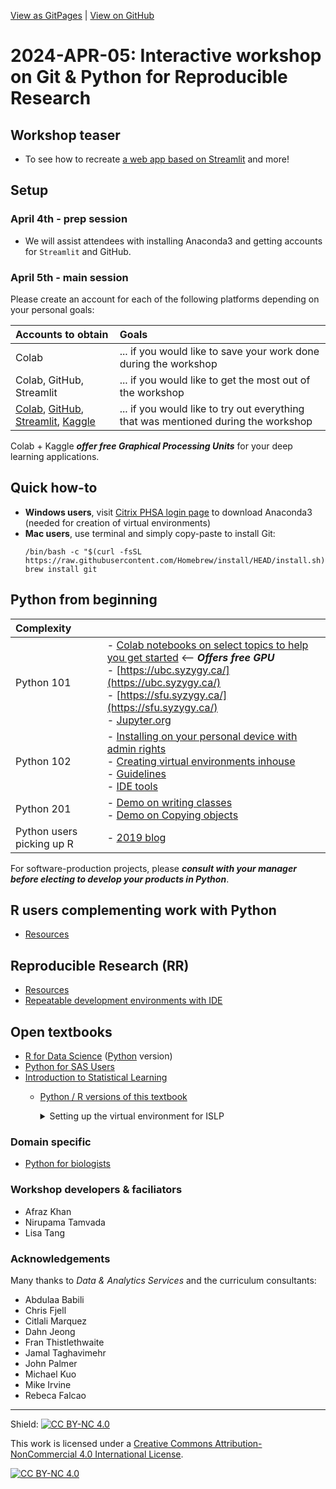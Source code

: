 [View as GitPages](https://bccdc-dsi.github.io/Python-Git-workshop/) | [View on GitHub](https://github.com/BCCDC-DSI/Python-Git-workshop/edit/main/colab/readme.md)

# 2024-APR-05: Interactive workshop on Git & Python for Reproducible Research

## Workshop teaser

- To see how to recreate [a web app based on Streamlit](https://apr5-demo-app1.streamlit.app/) and more!

## Setup

### April 4th - prep session

- We will assist attendees with installing Anaconda3 and getting accounts for ```Streamlit``` and GitHub. 

### April 5th - main session

Please create an account for each of the following platforms depending on your personal goals:

| Accounts to obtain | Goals |
| :-- | :-- |
| Colab| ... if you would like to save your work done during the workshop |
| Colab, GitHub, Streamlit | ... if you would like to get the most out of the workshop |
| [Colab](https://accounts.google.com/v3/signin/identifier?continue=https%3A%2F%2Fmail.google.com%2Fmail%2Fu%2F0%2F&emr=1&followup=https%3A%2F%2Fmail.google.com%2Fmail%2Fu%2F0%2F&ifkv=ARZ0qKJlj6VIf3H8gET1BA2BD8q98Mm4xnSs68VLWCmFiPkNzPaJJzqZc710ymyW9iZ8fWezEDxlLg&osid=1&passive=1209600&service=mail&flowName=GlifWebSignIn&flowEntry=ServiceLogin&dsh=S-1207831730%3A1711210547935397&theme=mn&ddm=0), [GitHub](https://github.com/), [Streamlit](https://streamlit.io), [Kaggle](https://www.kaggle.com/) | ... if you would like to try out everything that was mentioned during the workshop |

Colab + Kaggle ***offer free Graphical Processing Units*** for your deep learning applications.

## Quick how-to

- **Windows users**, visit [Citrix PHSA login page](https://remoteapps.healthbc.org/logon/LogonPoint/tmindex.html) to download Anaconda3 (needed for creation of virtual environments) 
- **Mac users**, use terminal and simply copy-paste to install Git:
  ```
  /bin/bash -c "$(curl -fsSL https://raw.githubusercontent.com/Homebrew/install/HEAD/install.sh)"
  brew install git
  ```


## Python from beginning

| Complexity |   |
| :-- | :-- |
| Python 101 | - [Colab notebooks on select topics to help you get started](colab/) <-- ***Offers free GPU*** <br>- [https://ubc.syzygy.ca/](https://ubc.syzygy.ca/) <br>- [https://sfu.syzygy.ca/](https://sfu.syzygy.ca/) <br>- [Jupyter.org](https://jupyter.org/try-jupyter/lab/) |
| Python 102 | - [Installing on your personal device with admin rights](https://intro-stat-learning.github.io/ISLP/installation.html) <br>- [Creating virtual environments inhouse](python/seasoned) <br>- [Guidelines](https://docs.google.com/presentation/d/1Tc6bMM7UWm92aahi-pleJUBNRh_fDl_D7jgNZbErbY4/) <br>- [IDE tools](rr/tools) |
| Python 201 | - [Demo on writing classes](https://colab.research.google.com/github/hmok/Tutorials/blob/master/beginnersPythonCheatSheet.ipynb#scrollTo=Class_inhertitance) <br>- [Demo on Copying objects](https://colab.research.google.com/drive/17pKv9A7dLAiG2DDcY1nsnXflWBk3XTRK)|  
| Python users picking up R | - [2019 blog](https://medium.com/@nawazahmad20/r-for-python-programmers-part-1-ca4eab668b8c) <br> |


    

For software-production projects, please ***consult with your manager before electing to develop your products in Python***.  

## R users complementing work with Python
- [Resources](r_users/)
 
## Reproducible Research (RR)

- [Resources](rr)
- [Repeatable development environments with IDE](rr/tools)

## Open textbooks 
- [R for Data Science](https://r4ds.had.co.nz/index.html) ([Python](https://byuidatascience.github.io/python4ds/index.html) version) 
- [Python for SAS Users](https://www.pythonforsasusers.com/)
- [Introduction to Statistical Learning](https://www.statlearning.com/resources-second-edition)
   - [Python / R versions of this textbook](https://github.com/intro-stat-learning/ISLP_labs/tree/stable)
     <details>      
      <summary>Setting up the virtual environment for ISLP</summary>
      
        To install the current version of the requirements run:
      
        ```
        $ pip install -r https://raw.githubusercontent.com/intro-stat-learning/ISLP_labs/v2.1.3/requirements.txt
        $ jupyter lab Ch02-statlearning-lab.ipynb   # an example to launch the notebook for Chapter 2 
        ```
  
     </details>

### Domain specific
- [Python for biologists](https://www.pythonforbiologists.org/)

### Workshop developers & faciliators

- Afraz Khan
- Nirupama Tamvada
- Lisa Tang
   
### Acknowledgements

Many thanks to *Data & Analytics Services* and the curriculum consultants:
- Abdulaa Babili
- Chris Fjell 
- Citlali Marquez
- Dahn Jeong
- Fran Thistlethwaite
- Jamal Taghavimehr
- John Palmer
- Michael Kuo
- Mike Irvine
- Rebeca Falcao



<hr>

Shield: [![CC BY-NC 4.0][cc-by-nc-shield]][cc-by-nc]

This work is licensed under a
[Creative Commons Attribution-NonCommercial 4.0 International License][cc-by-nc].

[![CC BY-NC 4.0][cc-by-nc-image]][cc-by-nc]

[cc-by-nc]: https://creativecommons.org/licenses/by-nc/4.0/
[cc-by-nc-image]: https://licensebuttons.net/l/by-nc/4.0/88x31.png
[cc-by-nc-shield]: https://img.shields.io/badge/License-CC%20BY--NC%204.0-lightgrey.svg
